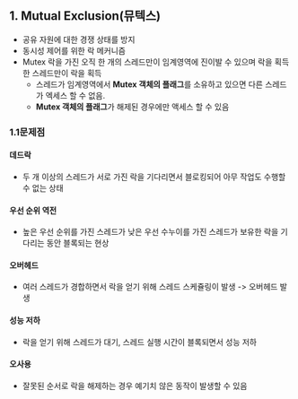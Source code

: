 ## 1. Mutual Exclusion(뮤텍스)
- 공유 자원에 대한 경쟁 상태를 방지
- 동시성 제어를 위한 락 메커니즘
- Mutex 락을 가진 오직 한 개의 스레드만이 임계영역에 진이발 수 있으며 락을 획득한 스레드만이 락을 획득
	- 스레드가 임계영역에서 **Mutex 객체의 플래그**를 소유하고 있으면 다른 스레드가 엑세스 할 수 없음.
	- **Mutex 객체의 플래그**가 해제된 경우에만 액세스 할 수 있음

### 1.1문제점
#### 데드락
- 두 개 이상의 스레드가 서로 가진 락을 기다리면서 블로킹되어 아무 작업도 수행할 수 없는 상태
#### 우선 순위 역전
- 높은 우선 순위를 가진 스레드가 낮은 우선 수누이를 가진 스레드가 보유한 락을 기다리는 동안 블록되는 현상
#### 오버헤드
- 여러 스레드가 경합하면서 락을 얻기 위해 스레드 스케쥴링이 발생 -> 오버헤드 발생
#### 성능 저하
- 락을 얻기 위해 스레드가 대기, 스레드 실행 시간이 블록되면서 성능 저하
#### 오사용
- 잘못된 순서로 락을 해제하는 경우 예기치 않은 동작이 발생할 수 있음
